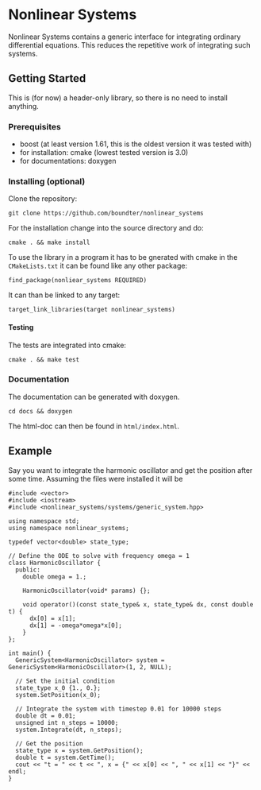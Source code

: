 # Nonlinear Systems

Nonlinear Systems contains a generic interface for integrating ordinary differential equations. This reduces the repetitive work of integrating such systems.

## Getting Started
This is (for now) a header-only library, so there is no need to install anything.

### Prerequisites
- boost (at least version 1.61, this is the oldest version it was tested with)
- for installation: cmake (lowest tested version is 3.0)
- for documentations: doxygen

### Installing (optional)

Clone the repository:
```
git clone https://github.com/boundter/nonlinear_systems
```
For the installation change into the source directory and do:
```
cmake . && make install
```

To use the library in a program it has to be gnerated with cmake in the ```CMakeLists.txt``` it can be found like any other package:
```
find_package(nonliear_systems REQUIRED)
```
It can than be linked to any target:
```
target_link_libraries(target nonlinear_systems)
```


#### Testing

The tests are integrated into cmake:
```
cmake . && make test
```

### Documentation

The documentation can be generated with doxygen.
```
cd docs && doxygen
```

The html-doc can then be found in ``` html/index.html ```.

## Example
Say you want to integrate the harmonic oscillator and get the position after some time. Assuming the files were installed it will be
```
#include <vector>
#include <iostream>
#include <nonlinear_systems/systems/generic_system.hpp>

using namespace std;
using namespace nonlinear_systems;

typedef vector<double> state_type;

// Define the ODE to solve with frequency omega = 1
class HarmonicOscillator {
  public:
    double omega = 1.;

    HarmonicOscillator(void* params) {};

    void operator()(const state_type& x, state_type& dx, const double t) {
      dx[0] = x[1];
      dx[1] = -omega*omega*x[0];
    }
};

int main() {
  GenericSystem<HarmonicOscillator> system = GenericSystem<HarmonicOscillator>(1, 2, NULL);

  // Set the initial condition
  state_type x_0 {1., 0.};
  system.SetPosition(x_0);

  // Integrate the system with timestep 0.01 for 10000 steps
  double dt = 0.01;
  unsigned int n_steps = 10000;
  system.Integrate(dt, n_steps);

  // Get the position
  state_type x = system.GetPosition();
  double t = system.GetTime();
  cout << "t = " << t << ", x = {" << x[0] << ", " << x[1] << "}" << endl;
}
```

